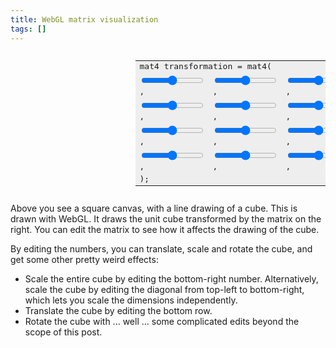 ```yaml
---
title: WebGL matrix visualization
tags: []
---
```



<style>
    input[type=range] {
      max-width: 100px;
    }
</style>
<div style="display: flex;">
  <canvas id="matrix_viz" width="400" height="400" style="width: 200px; height: 200px;"></canvas>
  <table style="font-family: monospace; background: #eee;">
    <tr>
      <td colspan="4">mat4 transformation = mat4(</td>
    </tr>
    <tr>
      <td><input type="range" id="mat_0_0" min="-2" max="2" step="0.01" /><span id="show_0_0"></span>, </td>
      <td><input type="range" id="mat_0_1" min="-2" max="2" step="0.01" /><span id="show_0_1"></span>, </td>
      <td><input type="range" id="mat_0_2" min="-2" max="2" step="0.01" /><span id="show_0_2"></span>, </td>
      <td><input type="range" id="mat_0_3" min="-2" max="2" step="0.01" /><span id="show_0_3"></span>, </td>
    </tr>
    <tr>
      <td><input type="range" id="mat_1_0" min="-2" max="2" step="0.01" /><span id="show_1_0"></span>, </td>
      <td><input type="range" id="mat_1_1" min="-2" max="2" step="0.01" /><span id="show_1_1"></span>, </td>
      <td><input type="range" id="mat_1_2" min="-2" max="2" step="0.01" /><span id="show_1_2"></span>, </td>
      <td><input type="range" id="mat_1_3" min="-2" max="2" step="0.01" /><span id="show_1_3"></span>, </td>
    </tr>
    <tr>
      <td><input type="range" id="mat_2_0" min="-2" max="2" step="0.01" /><span id="show_2_0"></span>, </td>
      <td><input type="range" id="mat_2_1" min="-2" max="2" step="0.01" /><span id="show_2_1"></span>, </td>
      <td><input type="range" id="mat_2_2" min="-2" max="2" step="0.01" /><span id="show_2_2"></span>, </td>
      <td><input type="range" id="mat_2_3" min="-2" max="2" step="0.01" /><span id="show_2_3"></span>, </td>
    </tr>
    <tr>
      <td><input type="range" id="mat_3_0" min="-2" max="2" step="0.01" /><span id="show_3_0"></span>, </td>
      <td><input type="range" id="mat_3_1" min="-2" max="2" step="0.01" /><span id="show_3_1"></span>, </td>
      <td><input type="range" id="mat_3_2" min="-2" max="2" step="0.01" /><span id="show_3_2"></span>, </td>
      <td><input type="range" id="mat_3_3" min="-2" max="2" step="0.01" /><span id="show_3_3"></span>, </td>
    </tr>
    <tr>
      <td colspan="4">);</td>
    </tr>
  </table>
</div>

<script id="vertex-shader" type="x-shader/x-vertex">
  uniform mat4 transformation;
  attribute vec4 coord;
  void main(void) {
    gl_Position = transformation * coord;
  }
</script>

<script>
  const matrixVizEl = document.getElementById("matrix_viz");
  const gl = matrixVizEl.getContext("webgl");

  const vertBuffer = gl.createBuffer();
  gl.bindBuffer(gl.ARRAY_BUFFER, vertBuffer);
  gl.bufferData(gl.ARRAY_BUFFER, new Float32Array([
    // back face
     0.5, 0.5, 0.5, 1,   0.5,-0.5, 0.5, 1,
     0.5,-0.5, 0.5, 1,  -0.5,-0.5, 0.5, 1,
    -0.5,-0.5, 0.5, 1,  -0.5, 0.5, 0.5, 1,
    -0.5, 0.5, 0.5, 1,   0.5, 0.5, 0.5, 1,

    // front face
     0.5, 0.5,-0.5, 1,   0.5,-0.5,-0.5, 1,
     0.5,-0.5,-0.5, 1,  -0.5,-0.5,-0.5, 1,
    -0.5,-0.5,-0.5, 1,  -0.5, 0.5,-0.5, 1,
    -0.5, 0.5,-0.5, 1,   0.5, 0.5,-0.5, 1,

    // joins
     0.5, 0.5, 0.5, 1,   0.5, 0.5,-0.5, 1,
     0.5,-0.5, 0.5, 1,   0.5,-0.5,-0.5, 1,
    -0.5,-0.5, 0.5, 1,  -0.5,-0.5,-0.5, 1,
    -0.5, 0.5, 0.5, 1,  -0.5, 0.5,-0.5, 1,
  ]), gl.STATIC_DRAW);

  const vertShader = gl.createShader(gl.VERTEX_SHADER);
  gl.shaderSource(vertShader, document.getElementById("vertex-shader").innerText);
  gl.compileShader(vertShader);
  if (!gl.getShaderParameter(vertShader, gl.COMPILE_STATUS)) {
    console.error("Error compiling vertex shader", gl.getShaderInfoLog(vertShader));
  }

  const fragShader = gl.createShader(gl.FRAGMENT_SHADER);
  gl.shaderSource(fragShader, "void main(void) { gl_FragColor = vec4(1.0, 1.0, 1.0, 1.0); }");
  gl.compileShader(fragShader);
  if (!gl.getShaderParameter(fragShader, gl.COMPILE_STATUS)) {
    console.error("Error compiling fragment shader", gl.getShaderInfoLog(fragShader));
  }

  const prog = gl.createProgram();
  gl.attachShader(prog, vertShader);
  gl.attachShader(prog, fragShader);
  gl.linkProgram(prog);
  if (!gl.getProgramParameter(prog, gl.LINK_STATUS)) {
    console.error("Error linking program", gl.getProgramInfoLog(prog));
  }
  gl.useProgram(prog);

  const coordLoc = gl.getAttribLocation(prog, "coord");
  gl.vertexAttribPointer(coordLoc, 4, gl.FLOAT, false, 0, 0);
  gl.enableVertexAttribArray(coordLoc);

  const transformationLoc = gl.getUniformLocation(prog, "transformation");

  gl.clearColor(0.5,0,0.5,1);

  let mat = [
    1.0, 0.0, 0.0, 0.0,
    0.0, 1.0, 0.0, 0.0,
    0.3, 0.3, 1.0, 0.1,
    0.0, 0.0, 0.0, 1.0
  ];
  function redraw() {
    gl.uniformMatrix4fv(transformationLoc, false, new Float32Array(mat));
    
    gl.clear(gl.COLOR_BUFFER_BIT);
    gl.drawArrays(gl.LINES, 0, 24);
  }
  redraw();
  [0,1,2,3].forEach(function(i) {
    [0,1,2,3].forEach(function(j) {
      const el = document.getElementById("mat_"+i+"_"+j);
      const showEl = document.getElementById("show_"+i+"_"+j);
      const ix = i*4 + j;
      el.value = mat[ix];
      showEl.innerText = mat[ix];
      el.addEventListener("input", function(ev) {
        mat[ix] = el.value;
        showEl.innerText = mat[ix];
        redraw();
      });
    });
  });
</script>

Above you see a square canvas, with a line drawing of a cube.
This is drawn with WebGL.
It draws the unit cube transformed by the matrix on the right.
You can edit the matrix to see how it affects the drawing of the cube.

By editing the numbers, you can translate, scale and rotate the cube,
and get some other pretty weird effects:

* Scale the entire cube by editing the bottom-right number.
  Alternatively, scale the cube by editing the diagonal from top-left to bottom-right,
  which lets you scale the dimensions independently.
* Translate the cube by editing the bottom row.
* Rotate the cube with ... well ... some complicated edits beyond the scope of this post.

